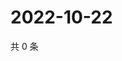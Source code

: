 # 2022-10-22

共 0 条

<!-- BEGIN WEIBO -->
<!-- 最后更新时间 Sat Oct 22 2022 14:14:36 GMT+0800 (China Standard Time) -->

<!-- END WEIBO -->
